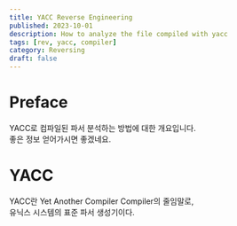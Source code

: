```yaml
---
title: YACC Reverse Engineering
published: 2023-10-01
description: How to analyze the file compiled with yacc
tags: [rev, yacc, compiler]
category: Reversing
draft: false
---
```


# Preface

YACC로 컴파일된 파서 분석하는 방법에 대한 개요입니다.   
좋은 정보 얻어가시면 좋겠네요.

# YACC

YACC란 Yet Another Compiler Compiler의 줄임말로,    
유닉스 시스템의 표준 파서 생성기이다.

